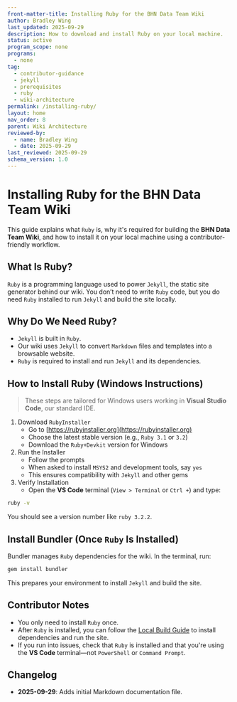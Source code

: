 ```yaml
---
front-matter-title: Installing Ruby for the BHN Data Team Wiki
author: Bradley Wing
last_updated: 2025-09-29
description: How to download and install Ruby on your local machine.
status: active
program_scope: none
programs:
  - none
tag:
  - contributor-guidance
  - jekyll
  - prerequisites
  - ruby
  - wiki-architecture
permalink: /installing-ruby/
layout: home
nav_order: 8
parent: Wiki Architecture
reviewed-by:
  - name: Bradley Wing
  - date: 2025-09-29
last_reviewed: 2025-09-29
schema_version: 1.0  
---
```


# Installing Ruby for the BHN Data Team Wiki

This guide explains what `Ruby` is, why it's required for building the **BHN Data Team Wiki**, and how to install it on your local machine using a contributor-friendly workflow.

## What Is Ruby?

`Ruby` is a programming language used to power `Jekyll`, the static site generator behind our wiki. You don’t need to write `Ruby` code, but you do need `Ruby` installed to run `Jekyll` and build the site locally.

## Why Do We Need Ruby?

- `Jekyll` is built in `Ruby`.
- Our wiki uses `Jekyll` to convert `Markdown` files and templates into a browsable website.
- `Ruby` is required to install and run `Jekyll` and its dependencies.

## How to Install Ruby (Windows Instructions)

> These steps are tailored for Windows users working in **Visual Studio Code**, our standard IDE.

1. Download `RubyInstaller`
    - Go to [https://rubyinstaller.org](https://rubyinstaller.org)
    - Choose the latest stable version (e.g., `Ruby 3.1` or `3.2`)
    - Download the `Ruby+Devkit` version for Windows
2. Run the Installer
   - Follow the prompts
   - When asked to install `MSYS2` and development tools, say `yes`
   - This ensures compatibility with `Jekyll` and other gems
3. Verify Installation
    - Open the **VS Code** terminal (`View > Terminal` or `Ctrl +`) and type:

```bash
ruby -v
```

You should see a version number like `ruby 3.2.2`.

## Install Bundler (Once `Ruby` Is Installed)

Bundler manages `Ruby` dependencies for the wiki. In the terminal, run:

```bash
gem install bundler
```

This prepares your environment to install `Jekyll` and build the site.

## Contributor Notes

- You only need to install `Ruby` once.
- After `Ruby` is installed, you can follow the [Local Build Guide](/building-wiki-locally-using-ruby/) to install dependencies and run the site.
- If you run into issues, check that `Ruby` is installed and that you're using the **VS Code** terminal—not `PowerShell` or `Command Prompt`.

## Changelog

- **2025-09-29**: Adds initial Markdown documentation file.
